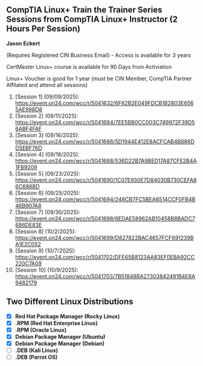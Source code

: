 ## CompTIA Linux+ Train the Trainer Series Sessions from CompTIA Linux+ Instructor (2 Hours Per Session)
**Jason Eckert**

(Requires Registered CIN Business Email) - Access is available for 3 years

CertMaster Linux+ course is available for 90 Days from Activiation

Linux+ Voucher is good for 1 year (must be CIN Member, CompTIA Partner Affilated and attend all sessions)

1. [Session 1] (09/09/2025): https://event.on24.com/wcc/r/5041632/6F62B2E049FDCB1B2803E6565AE998D8
2. [Session 2] (09/11/2025): https://event.on24.com/wcc/r/5041684/7EE5BB0CC003C749972F39D56ABF4FAF
3. [Session 3] (09/16/2025): https://event.on24.com/wcc/r/5041686/5D1944E412E8ACFCAB4B886DD5EBF76D
4. [Session 4] (09/18/2025): https://event.on24.com/wcc/r/5041688/536D22B7A9BED17A87CFE2B4A1FB9209
5. [Session 5] (09/23/2025): https://event.on24.com/wcc/r/5041690/1C07E930E7D84030B730CEFA86C686BD
6. [Session 6] (09/25/2025): https://event.on24.com/wcc/r/5041694/246CB7FC5BEA6514CCF0FB4B46B907A8
7. [Session 7] (09/30/2025): https://event.on24.com/wcc/r/5041698/6EDAE58962AB10458B8BADC7686DE83E
8. [Session 8] (10/2/2025): https://event.on24.com/wcc/r/5041699/D827822BAC4657FCF691239BA1E2C052
9. [Session 9] (10/7/2025): https://event.on24.com/wcc/r/5041702/DFE65B8123AA83EF0EBA92CC220C7A09
10. [Session 10] (10/9/2025): https://event.on24.com/wcc/r/5041703/7B51848BA27303842491B4E8A9482179

## Two Different Linux Distributions
- [x] **Red Hat Package Manager (Rocky Linux)**
- [x] **.RPM (Red Hat Enterprise Linux)**
- [x] **.RPM (Oracle Linux)** 
- [x] **Debian Package Manager (Ubuntu)**
- [x] **Debian Package Manager (Debian)**
- [ ]  **.DEB (Kali Linux)**
- [ ]  **.DEB (Parrot OS)**
